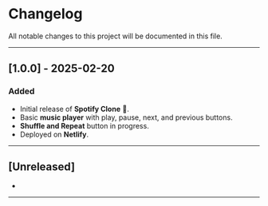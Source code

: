 # Changelog

All notable changes to this project will be documented in this file.

---
## [1.0.0] - 2025-02-20
### Added
- Initial release of **Spotify Clone** 🎵.
- Basic **music player** with play, pause, next, and previous buttons.
- **Shuffle and Repeat** button in progress.
- Deployed on **Netlify**.

---

## [Unreleased]
-

---

